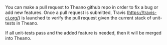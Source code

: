You can make a pull request to Theano github repo in order to fix a bug or add new features.
Once a pull request is submitted, Travis (https://travis-ci.org/) is launched to verify the pull request
given the current stack of unit-tests in Theano.

If all unit-tests pass and the added feature is needed, then it will be merged into Theano. 

